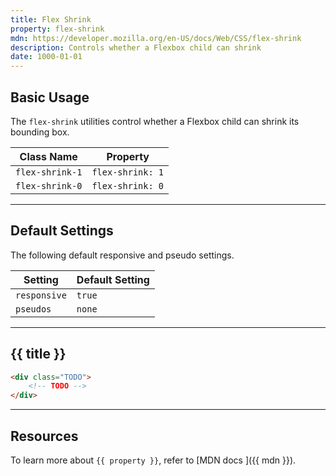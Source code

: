 ```yaml
---
title: Flex Shrink
property: flex-shrink
mdn: https://developer.mozilla.org/en-US/docs/Web/CSS/flex-shrink
description: Controls whether a Flexbox child can shrink
date: 1000-01-01
---
```


## Basic Usage

The `flex-shrink` utilities control whether a Flexbox child can shrink its bounding box.

| Class Name      | Property         |
| --------------- | ---------------- |
| `flex-shrink-1` | `flex-shrink: 1` |
| `flex-shrink-0` | `flex-shrink: 0` |

---

## Default Settings

The following default responsive and pseudo settings.

| Setting      | Default Setting |
| ------------ | --------------- |
| `responsive` | `true`          |
| `pseudos`    | `none`          |

---

## {{ title }}

<div class="bg-silver-200 p-20 h-256 radius-md flex flex-wrap align-content-center">
  <!-- ... -->
</div>

```html
<div class="TODO">
	<!-- TODO -->
</div>
```

---

## Resources

To learn more about `{{ property }}`, refer to [MDN docs <i class="far fa-external-link ml-6"></i>]({{ mdn }}).
